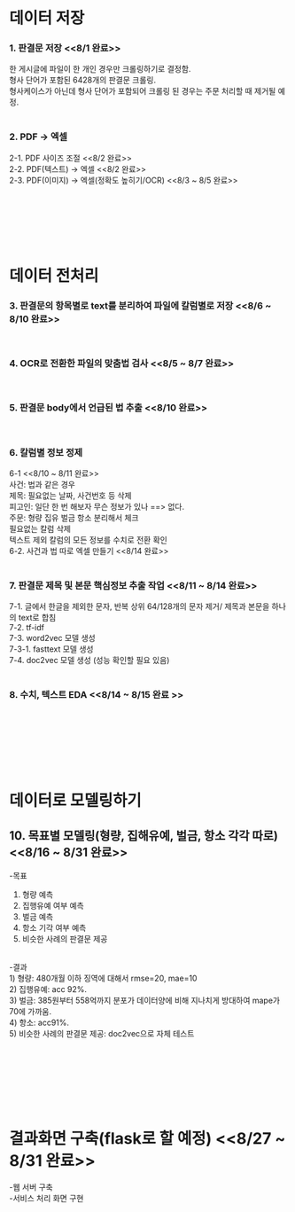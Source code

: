 
# 데이터 저장

### 1. 판결문 저장   <<8/1 완료>> <br>
한 게시글에 파일이 한 개인 경우만 크롤링하기로 결정함. <br>
형사 단어가 포함된 6428개의 판결문 크롤링. <br>
형사케이스가 아닌데 형사 단어가 포함되어 크롤링 된 경우는 주문 처리할 때 제거될 예정. <br>
<br>
### 2. PDF -> 엑셀 <br>
2-1. PDF 사이즈 조절 <<8/2 완료>> <br>
2-2. PDF(텍스트) -> 엑셀 <<8/2 완료>> <br>
2-3. PDF(이미지) -> 엑셀(정확도 높히기/OCR) <<8/3 ~ 8/5 완료>> <br>
<br>
<br>
<br>
<br>
<br>
<br>

# 데이터 전처리 

### 3. 판결문의 항목별로 text를 분리하여 파일에 칼럼별로 저장 <<8/6 ~ 8/10 완료>> <br> 
<br>

### 4. OCR로 전환한 파일의 맞춤법 검사 <<8/5 ~ 8/7 완료>> <br> 
<br>

### 5. 판결문 body에서 언급된 법 추출 <<8/10 완료>> <br> 
<br>

### 6. 칼럼별 정보 정제 <br>
6-1 <<8/10 ~ 8/11 완료>> <br>
사건: 법과 같은 경우 <br>
제목: 필요없는 날짜, 사건번호 등 삭제 <br>
피고인: 일단 한 번 해보자 무슨 정보가 있나 ==> 없다. <br> 
주문: 형량 집유 벌금 항소 분리해서 체크 <br>
필요없는 칼럼 삭제<br>
텍스트 제외 칼럼의 모든 정보를 수치로 전환 확인 <br>
6-2. 사건과 법 따로 엑셀 만들기 <<8/14 완료>> <br>
<br>
### 7. 판결문 제목 및 본문 핵심정보 추출 작업 <<8/11 ~ 8/14 완료>> <br>
7-1. 글에서 한글을 제외한 문자, 반복 상위 64/128개의 문자 제거/ 제목과 본문을 하나의 text로 합침<br>
7-2. tf-idf <br>
7-3. word2vec 모델 생성 <br>
7-3-1. fasttext 모델 생성 <br>
7-4. doc2vec 모델 생성 (성능 확인할 필요 있음) <br>
<br>

### 8. 수치, 텍스트 EDA <<8/14 ~ 8/15 완료 >> <br>
<br> 
<br>
<br>
<br>
<br>
<br>

# 데이터로 모델링하기

## 10. 목표별 모델링(형량, 집해유예, 벌금, 항소 각각 따로) <<8/16 ~ 8/31 완료>> <br>
-목표
1) 형량 예측
2) 집행유예 여부 예측
3) 벌금 예측 <br>
4) 항소 기각 여부 예측
5) 비슷한 사례의 판결문 제공 <br>
<br>
-결과 <br>
1) 형량: 480개월 이하 징역에 대해서 rmse=20, mae=10 <br>
2) 집행유예: acc 92%. <br>
3) 벌금: 385원부터 558억까지 분포가 데이터양에 비해 지나치게 방대하여 mape가 70에 가까움. <br>
4) 항소: acc91%. <br>
5) 비슷한 사례의 판결문 제공: doc2vec으로 자체 테스트 <br>
<br>
<br>
<br>
<br>
<br>
<br>
<br>

# 결과화면 구축(flask로 할 예정) <<8/27 ~ 8/31 완료>>

-웹 서버 구축 <br>
-서비스 처리 화면 구현
<br>
<br>
<br>

